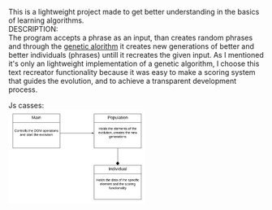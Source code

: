 This is a lightweight project made to get better understanding in the basics of learning algorithms.
</br>
DESCRIPTION:</br>
The program accepts a phrase as an input, than creates random phrases and through the [genetic alorithm](https://en.wikipedia.org/wiki/Genetic_algorithm) it creates new generations of better and better individuals (phrases) untill it recreates the given input. As I mentioned it's only an lightweight implementation of a genetic algorithm, I choose this text recreator functionality because it was easy to make a scoring system that guides the evolution, and to achieve a transparent development process.

Js casses:</br>
<img src="https://github.com/ujLevente/Genetic-algorithm-text-recreator/blob/master/Blank%20Diagram.png" width="270" height="185">
